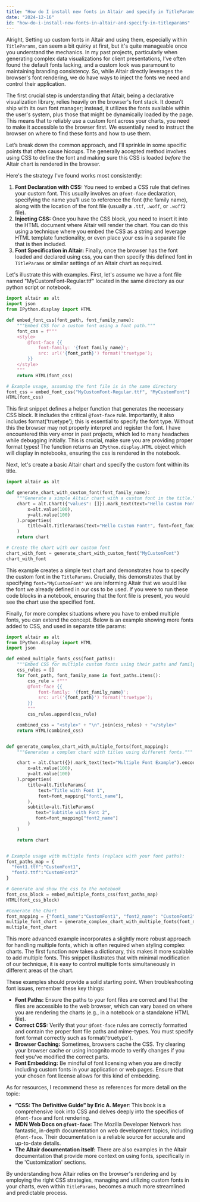 ```yaml
---
title: "How do I install new fonts in Altair and specify in TitleParams?"
date: "2024-12-16"
id: "how-do-i-install-new-fonts-in-altair-and-specify-in-titleparams"
---
```


Alright,  Setting up custom fonts in Altair and using them, especially within `TitleParams`, can seem a bit quirky at first, but it's quite manageable once you understand the mechanics. In my past projects, particularly when generating complex data visualizations for client presentations, I’ve often found the default fonts lacking, and a custom look was paramount to maintaining branding consistency. So, while Altair directly leverages the browser's font rendering, we do have ways to inject the fonts we need and control their application.

The first crucial step is understanding that Altair, being a declarative visualization library, relies heavily on the browser's font stack. It doesn’t ship with its own font manager; instead, it utilizes the fonts available within the user's system, plus those that might be dynamically loaded by the page. This means that to reliably use a custom font across your charts, you need to make it accessible to the browser first. We essentially need to instruct the browser on where to find these fonts and how to use them.

Let’s break down the common approach, and I'll sprinkle in some specific points that often cause hiccups. The generally accepted method involves using CSS to define the font and making sure this CSS is loaded *before* the Altair chart is rendered in the browser.

Here's the strategy I've found works most consistently:

1.  **Font Declaration with CSS:** You need to embed a CSS rule that defines your custom font. This usually involves an `@font-face` declaration, specifying the name you’ll use to reference the font (the family name), along with the location of the font file (usually a `.ttf`, `.woff`, or `.woff2` file).
2.  **Injecting CSS:** Once you have the CSS block, you need to insert it into the HTML document where Altair will render the chart. You can do this using a technique where you embed the CSS as a string and leverage HTML template functionality, or even place your css in a separate file that is then included.
3.  **Font Specification in Altair:** Finally, once the browser has the font loaded and declared using css, you can then specify this defined font in `TitleParams` or similar settings of an Altair chart as required.

Let's illustrate this with examples. First, let's assume we have a font file named "MyCustomFont-Regular.ttf" located in the same directory as our python script or notebook.

```python
import altair as alt
import json
from IPython.display import HTML

def embed_font_css(font_path, font_family_name):
    """Embed CSS for a custom font using a font path."""
    font_css = f"""
    <style>
        @font-face {{
            font-family: '{font_family_name}';
            src: url('{font_path}') format('truetype');
        }}
    </style>
    """
    return HTML(font_css)

# Example usage, assuming the font file is in the same directory
font_css = embed_font_css("MyCustomFont-Regular.ttf", "MyCustomFont")
HTML(font_css)
```

This first snippet defines a helper function that generates the necessary CSS block. It includes the critical `@font-face` rule. Importantly, it also includes format('truetype'); this is essential to specify the font type. Without this the browser may not properly interpret and register the font. I have encountered this very error in past projects, which led to many headaches while debugging initially. This is crucial, make sure you are providing proper format types! The function returns an `IPython.display.HTML` object which will display in notebooks, ensuring the css is rendered in the notebook.

Next, let's create a basic Altair chart and specify the custom font within its title.

```python
import altair as alt

def generate_chart_with_custom_font(font_family_name):
    """Generate a simple Altair chart with a custom font in the title."""
    chart = alt.Chart({"values": []}).mark_text(text="Hello Custom Font!").encode(
        x=alt.value(100),
        y=alt.value(100)
    ).properties(
        title=alt.TitleParams(text="Hello Custom Font!", font=font_family_name)
    )
    return chart

# Create the chart with our custom font
chart_with_font = generate_chart_with_custom_font("MyCustomFont")
chart_with_font
```

This example creates a simple text chart and demonstrates how to specify the custom font in the `TitleParams`. Crucially, this demonstrates that by specifying `font="MyCustomFont"` we are informing Altair that we would like the font we already defined in our css to be used. If you were to run these code blocks in a notebook, ensuring that the font file is present, you would see the chart use the specified font.

Finally, for more complex situations where you have to embed multiple fonts, you can extend the concept. Below is an example showing more fonts added to CSS, and used in separate title params:

```python
import altair as alt
from IPython.display import HTML
import json

def embed_multiple_fonts_css(font_paths):
    """Embed CSS for multiple custom fonts using their paths and family names."""
    css_rules = []
    for font_path, font_family_name in font_paths.items():
        css_rule = f"""
        @font-face {{
            font-family: '{font_family_name}';
            src: url('{font_path}') format('truetype');
        }}
        """
        css_rules.append(css_rule)

    combined_css = "<style>" + "\n".join(css_rules) + "</style>"
    return HTML(combined_css)


def generate_complex_chart_with_multiple_fonts(font_mapping):
    """Generates a complex chart with titles using different fonts."""

    chart = alt.Chart({}).mark_text(text="Multiple Font Example").encode(
        x=alt.value(100),
        y=alt.value(100)
    ).properties(
        title=alt.TitleParams(
            text="Title with Font 1",
            font=font_mapping["font1_name"],
        ),
        subtitle=alt.TitleParams(
           text="Subtitle with Font 2",
           font=font_mapping["font2_name"]
        )
    )

    return chart


# Example usage with multiple fonts (replace with your font paths):
font_paths_map = {
  "font1.ttf":"CustomFont1",
  "font2.ttf":"CustomFont2"
}

# Generate and show the css to the notebook
font_css_block = embed_multiple_fonts_css(font_paths_map)
HTML(font_css_block)

#Generate the Chart
font_mapping = {"font1_name":"CustomFont1", "font2_name": "CustomFont2"}
multiple_font_chart = generate_complex_chart_with_multiple_fonts(font_mapping)
multiple_font_chart
```

This more advanced example incorporates a slightly more robust approach for handling multiple fonts, which is often required when styling complex charts. The first function now takes a dictionary, this makes it more scalable to add multiple fonts. This snippet illustrates that with minimal modification of our technique, it is easy to control multiple fonts simultaneously in different areas of the chart.

These examples should provide a solid starting point. When troubleshooting font issues, remember these key things:
* **Font Paths:** Ensure the paths to your font files are correct and that the files are accessible to the web browser, which can vary based on where you are rendering the charts (e.g., in a notebook or a standalone HTML file).
* **Correct CSS:** Verify that your `@font-face` rules are correctly formatted and contain the proper font file paths and mime-types. You must specify font format correctly such as format('truetype').
* **Browser Caching:** Sometimes, browsers cache the CSS. Try clearing your browser cache or using incognito mode to verify changes if you feel you've modified the correct parts.
* **Font Embedding:** Be mindful of font licensing when you are directly including custom fonts in your application or web pages. Ensure that your chosen font license allows for this kind of embedding.

As for resources, I recommend these as references for more detail on the topic:
* **“CSS: The Definitive Guide” by Eric A. Meyer**: This book is a comprehensive look into CSS and delves deeply into the specifics of `@font-face` and font rendering.
* **MDN Web Docs on `@font-face`:** The Mozilla Developer Network has fantastic, in-depth documentation on web development topics, including `@font-face`. Their documentation is a reliable source for accurate and up-to-date details.
* **The Altair documentation itself:** There are also examples in the Altair documentation that provide more context on using fonts, specifically in the 'Customization' sections.

By understanding how Altair relies on the browser's rendering and by employing the right CSS strategies, managing and utilizing custom fonts in your charts, even within `TitleParams`, becomes a much more streamlined and predictable process.
